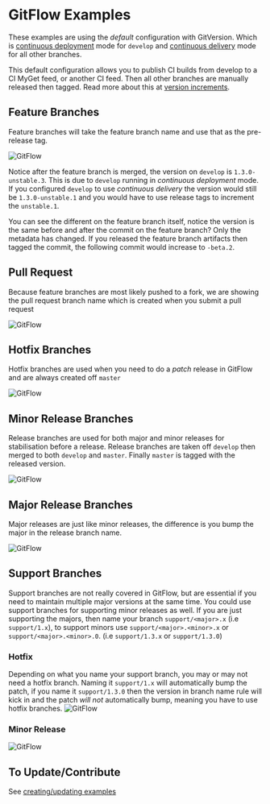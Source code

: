 # GitFlow Examples
These examples are using the *default* configuration with GitVersion. Which is [continuous deployment](/reference/continuous-deployment.md) mode for `develop` and [continuous delivery](../reference/continuous-delivery.md) mode for all other branches.

This default configuration allows you to publish CI builds from develop to a CI MyGet feed, or another CI feed. Then all other branches are manually released then tagged. Read more about this at [version increments](../more-info/version-increments.md).

## Feature Branches
Feature branches will take the feature branch name and use that as the pre-release tag.

![GitFlow](img/05119d0cd4ecaaefff94_feature-branch.png)

Notice after the feature branch is merged, the version on `develop` is `1.3.0-unstable.3`. This is due to `develop` running in *continuous deployment* mode. If you configured `develop` to use *continuous delivery* the version would still be `1.3.0-unstable.1` and you would have to use release tags to increment the `unstable.1`.

You can see the different on the feature branch itself, notice the version is the same before and after the commit on the feature branch? Only the metadata has changed. If you released the feature branch artifacts then tagged the commit, the following commit would increase to `-beta.2`.

## Pull Request
Because feature branches are most likely pushed to a fork, we are showing the
pull request branch name which is created when you submit a pull request

![GitFlow](img/09fdf46995b771f3164a_pull-request.png)


## Hotfix Branches
Hotfix branches are used when you need to do a *patch* release in GitFlow and are always created off `master`

![GitFlow](img/f26ae57adbd9b74f74c4_hotfix.png)


## Minor Release Branches
Release branches are used for both major and minor releases for stabilisation before a release. Release branches are taken off `develop` then merged to both `develop` and `master`. Finally `master` is tagged with the released version.

![GitFlow](img/6d33d35a70a777608fa1_minor-release.png)


## Major Release Branches
Major releases are just like minor releases, the difference is you bump the major in the release branch name.

![GitFlow](img/39f9d8b8b007c82f1f80_major-release.png)


## Support Branches
Support branches are not really covered in GitFlow, but are essential if you need to maintain multiple major versions at the same time. You could use support branches for supporting minor releases as well. If you are just supporting the majors, then name your branch `support/<major>.x` (i.e `support/1.x`), to support minors use `support/<major>.<minor>.x` or `support/<major>.<minor>.0`. (i.e `support/1.3.x` or `support/1.3.0`)

### Hotfix
Depending on what you name your support branch, you may or may not need a hotfix branch. Naming it `support/1.x` will automatically bump the patch, if you name it `support/1.3.0` then the version in branch name rule will kick in and the patch *will not* automatically bump, meaning you have to use hotfix branches.
![GitFlow](img/b035b8ca99bd34239518_support-hotfix.png)


### Minor Release
![GitFlow](img/2167fb1c4a5cf84edfd8_support-minor.png)


## To Update/Contribute
See [creating/updating examples](creating-updating-examples.md)
